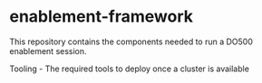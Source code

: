 # enablement-framework

This repository contains the components needed to run a DO500 enablement session.

Tooling - The required tools to deploy once a cluster is available
